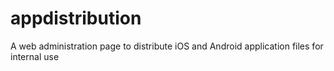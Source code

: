 # appdistribution
A web administration page to distribute iOS and Android application files for internal use
